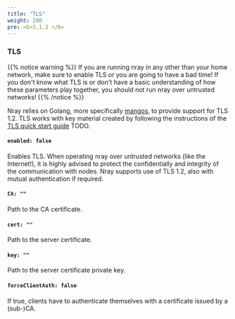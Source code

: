 ```yaml
---
title: "TLS"
weight: 200
pre: <b>3.1.2 </b>
---
```


### TLS

{{% notice warning %}}
If you are running nray in any other than your home network, make sure to enable TLS or you are going to have a bad time! If you don't know what TLS is or don't have a basic understanding of how these parameters play together, you should not run nray over untrusted networks!
{{% /notice %}}

Nray relies on Golang, more specifically [mangos](https://github.com/nanomsg/mangos), to provide support for TLS 1.2. TLS works with key material created by following the instructions of the [TLS quick start guide](../guides/tls-quick-start) TODO.


#### `enabled: false`

Enables TLS. 
When operating nray over untrusted networks (like the Internet!), it is highly advised to protect the confidentially and integrity of the communication with nodes.
Nray supports use of TLS 1.2, also with mutual authentication if required.

#### `CA: ""`

Path to the CA certificate.

#### `cert: ""`

Path to the server certificate.

#### `key: ""`

Path to the server certificate private key.

#### `forceClientAuth: false`

If true, clients have to authenticate themselves with a certificate issued by a (sub-)CA. 